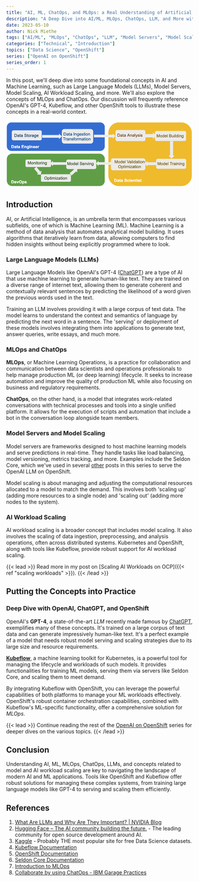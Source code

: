 ```yaml
---
title: "AI, ML, ChatOps, and MLOps: a Real Understanding of Artificial Intelligence"
description: "A Deep Dive into AI/ML, MLOps, ChatOps, LLM, and More with OpenShift"
date: 2023-05-10
author: Nick Miethe
tags: ["AI/ML", "MLOps", "ChatOps", "LLM", "Model Servers", "Model Scaling", "AI Workload Scaling", "OpenAI", "ChatGPT", "Kubeflow", "OpenShift"]
categories: ["Technical", "Introduction"]
topics: ["Data Science", "OpenShift"]
series: ["OpenAI on OpenShift"]
series_order: 1
---
```


In this post, we'll deep dive into some foundational concepts in AI and Machine Learning, such as Large Language Models (LLMs), Model Servers, Model Scaling, AI Workload Scaling, and more. We'll also explore the concepts of MLOps and ChatOps. Our discussion will frequently reference OpenAI's GPT-4, Kubeflow, and other OpenShift tools to illustrate these concepts in a real-world context.

![](ai-workflow.png "[OpenDataHub.io](https://opendatahub.io)")

## Introduction

AI, or Artificial Intelligence, is an umbrella term that encompasses various subfields, one of which is Machine Learning (ML). Machine Learning is a method of data analysis that automates analytical model building. It uses algorithms that iteratively learn from data, allowing computers to find hidden insights without being explicitly programmed where to look.

### Large Language Models (LLMs)

Large Language Models like OpenAI's GPT-4 ([ChatGPT](https://chat.openai.com)) are a type of AI that use machine learning to generate human-like text. They are trained on a diverse range of internet text, allowing them to generate coherent and contextually relevant sentences by predicting the likelihood of a word given the previous words used in the text.

Training an LLM involves providing it with a large corpus of text data. The model learns to understand the context and semantics of language by predicting the next word in a sentence. The 'serving' or deployment of these models involves integrating them into applications to generate text, answer queries, write essays, and much more.

### MLOps and ChatOps

**MLOps**, or Machine Learning Operations, is a practice for collaboration and communication between data scientists and operations professionals to help manage production ML (or deep learning) lifecycle. It seeks to increase automation and improve the quality of production ML while also focusing on business and regulatory requirements.

**ChatOps**, on the other hand, is a model that integrates work-related conversations with technical processes and tools into a single unified platform. It allows for the execution of scripts and automation that include a bot in the conversation loop alongside team members.

### Model Servers and Model Scaling

Model servers are frameworks designed to host machine learning models and serve predictions in real-time. They handle tasks like load balancing, model versioning, metrics tracking, and more. Examples include the Seldon Core, which we've used in several [other](/series/openai-on-openshift/) posts in this series to serve the OpenAI LLM on OpenShift.

Model scaling is about managing and adjusting the computational resources allocated to a model to match the demand. This involves both 'scaling up' (adding more resources to a single node) and 'scaling out' (adding more nodes to the system).

### AI Workload Scaling

AI workload scaling is a broader concept that includes model scaling. It also involves the scaling of data ingestion, preprocessing, and analysis operations, often across distributed systems. Kubernetes and OpenShift, along with tools like Kubeflow, provide robust support for AI workload scaling.

{{< lead >}}
Read more in my post on [Scaling AI Workloads on OCP]({{< ref "scaling workloads" >}}).
{{< /lead >}}

## Putting the Concepts into Practice

### Deep Dive with OpenAI, ChatGPT, and OpenShift

OpenAI's **GPT-4**, a state-of-the-art *LLM* recently made famous by [ChatGPT](https://chat.openai.com), exemplifies many of these concepts. It's trained on a large corpus of text data and can generate impressively human-like text. It's a perfect example of a model that needs robust model serving and scaling strategies due to its large size and resource requirements.

[**Kubeflow**](https://www.kubeflow.org/docs/), a machine learning toolkit for Kubernetes, is a powerful tool for managing the lifecycle and workloads of such models. It provides functionalities for training ML models, serving them via servers like Seldon Core, and scaling them to meet demand.

By integrating Kubeflow with OpenShift, you can leverage the powerful capabilities of both platforms to manage your ML workloads effectively. OpenShift's robust container orchestration capabilities, combined with Kubeflow's ML-specific functionality, offer a comprehensive solution for *MLOps*.

{{< lead >}}
Continue reading the rest of the [OpenAI on OpenShift](/series/openai-on-openshift/) series for deeper dives on the various topics.
{{< /lead >}}

## Conclusion

Understanding AI, ML, MLOps, ChatOps, LLMs, and concepts related to model and AI workload scaling are key to navigating the landscape of modern AI and ML applications. Tools like OpenShift and Kubeflow offer robust solutions for managing these complex systems, from training large language models like GPT-4 to serving and scaling them efficiently.

## References

1. [What Are LLMs and Why Are They Important? | NVIDIA Blog](https://blogs.nvidia.com/blog/2023/01/26/what-are-large-language-models-used-for/)
2. [Hugging Face – The AI community building the future.](https://huggingface.co/) - The leading community for open source development around AI.
3. [Kaggle](https://www.kaggle.com/datasets) - Probably THE most popular site for free Data Science datasets.
4. [Kubeflow Documentation](https://www.kubeflow.org/docs/)
5. [OpenShift Documentation](https://docs.openshift.com/)
6. [Seldon Core Documentation](https://docs.seldon.io/projects/seldon-core/en/latest/)
7. [Introduction to MLOps](https://cloud.google.com/architecture/mlops-continuous-delivery-and-automation-pipelines-in-machine-learning)
8. [Collaborate by using ChatOps - IBM Garage Practices](https://www.ibm.com/garage/method/practices/manage/chatops/)

